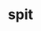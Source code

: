 ---
layout: blog
title: spit
category: blog
lat: 48.14586
lng: -123.18773
altitude: 6.47
image: https://s3-us-west-2.amazonaws.com/worldcup14/2014-07-26 15:57:00 PDT.jpg
observation: 20140726155700PDT
---